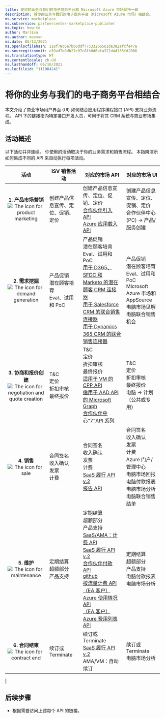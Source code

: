 ```yaml
---
title: 使你的业务与我们的电子商务平台和 Microsoft Azure 市场保持一致
description: 将你的业务与我们的电子商务平台（Microsoft Azure 市场）相结合。
ms.service: marketplace
ms.subservice: partnercenter-marketplace-publisher
ms.topic: how-to
author: MarlEva
ms.author: maevan
ms.date: 05/13/2021
ms.openlocfilehash: 118f78c6e7b06ddf77533266581de382afcfe47a
ms.sourcegitcommit: e39ad7e8db27c97c8fb0d6afa322d4d135fd2066
ms.translationtype: HT
ms.contentlocale: zh-CN
ms.lasthandoff: 06/10/2021
ms.locfileid: "111984241"
---
```

# <a name="align-your-business-with-our-e-commerce-platform"></a>将你的业务与我们的电子商务平台相结合

本文介绍了商业市场用户界面 (UI) 如何结合应用程序编程接口 (API) 支持业务流程。 API 下的链接指向特定接口开发人员，可用于将其 CRM 系统与商业市场集成。

## <a name="overview-of-activities"></a>活动概述

以下活动并非连续。 你使用的活动取决于你的业务需求和销售流程。 本指南演示如何集成不同的 API 来自动执行每项活动。

| <center>活动 | ISV 销售活动 | 对应的市场 API | 对应的市场 UI |
| --- | --- | --- | --- |
| <center>**1. 产品市场营销**<br><img src="media/api-guide/icon-product-marketing.png" alt="The icon for product marketing"> | 创建产品信息宣传、定位、促销、定价 | 创建产品信息宣传、定位、促销、定价<br>[合作伙伴引入 API](https://apidocs.microsoft.com/services/partneringestion/)<br>[Azure 应用载入 API](azure-app-apis.md)</ul> | 创建产品信息宣传、定位、促销、定价<br>合作伙伴中心 (PC) → 产品/服务创建 |
| <center>**2. 需求挖掘**<br><img src="media/api-guide/icon-demand-generation.png" alt="The icon for demand generation"> | 产品促销<br>潜在顾客培育<br>Eval、试用和 PoC | 产品促销<br>潜在顾客培育<br>Eval、试用和 PoC<br>[用于 D365、SFDC 和 Marketo 的潜在顾客 CRM 连接器](partner-center-portal/commercial-marketplace-get-customer-leads.md)<br>[用于 Salesforce CRM 的联合销售连接器](/partner-center/connector-salesforce)<br>[用于 Dynamics 365 CRM 的联合销售连接器](/partner-center/connector-dynamics) | 产品促销<br>潜在顾客培育<br>Eval、试用和 PoC<br>Microsoft Azure 市场和 AppSource<br>电脑市场见解<br>电脑联合销售机会 |
| <center>**3. 协商和报价创建**<br><img src="media/api-guide/icon-negotiation-quote-creation.png" alt="The icon for negotiation and quote creation"> | T&C<br>定价<br>折扣审核<br>最终报价 | T&C<br>定价<br>折扣审核<br>最终报价<br>[适用于 VM 的 CPP API](cloud-partner-portal-api-overview.md)<br>[适用于 AAD API 的 Microsoft Graph](../active-directory/reports-monitoring/concept-reporting-api.md)<br>[合作伙伴中心“7”API 系列](https://apidocs.microsoft.com/services/partnercenter) | T&C<br>定价<br>折扣审核<br>最终报价<br>电脑 → 计划（公共或专用） |
| <center>**4. 销售**<br><img src="media/api-guide/icon-sale.png" alt="The icon for sale"> | 合同签名<br>收入确认<br>发票<br>计费 | 合同签名<br>收入确认<br>发票<br>计费<br>[SaaS 履行 API v.2](partner-center-portal/pc-saas-fulfillment-api-v2.md)<br>[报告 API](https://partneranalytics-api.azureedge.net/partneranalytics-api/Programmatic%20Access%20to%20Commercial%20Marketplace%20Analytics%20Data_v1.pdf) | 合同签名<br>收入确认<br>发票<br>计费<br>Azure 门户/管理中心<br>电脑市场回报<br>电脑付款报表<br>电脑市场分析<br>电脑联合销售结单 |
| <center>**5. 维护**<br><img src="media/api-guide/icon-maintenance.png" alt="The icon for maintenance"> | 定期结算<br>超额部分<br>产品支持 | 定期结算<br>超额部分<br>产品支持<br>[SaaS/AMA：计费 API](https://partneranalytics-api.azureedge.net/partneranalytics-api/Programmatic%20Access%20to%20Commercial%20Marketplace%20Analytics%20Data_v1.pdf)<br>[SaaS 履行 API v.2](partner-center-portal/pc-saas-fulfillment-api-v2.md)<br>[合作伙伴付款 API](https://apidocs.microsoft.com/services/partnerpayouts) <br>[github](https://github.com/microsoft/Partner-Center-Payout-APIs)<br>[按流量计费 API](marketplace-metering-service-apis.md)<br>[（EA 客户）Azure 使用情况 API](/rest/api/consumption/)<br>[（EA 客户）Azure 费用列表 API](/rest/api/consumption/charges/list) | 定期结算<br>超额部分<br>产品支持<br>电脑付款报表<br>电脑市场分析 |
| <center>**6. 合同结束**<br><img src="media/api-guide/icon-contract-end.png" alt="The icon for contract end"> | 续订或<br>Terminate |续订或<br>Terminate <br>[SaaS 履行 API v.2](partner-center-portal/pc-saas-fulfillment-api-v2.md)<br>AMA/VM：自动续订 | 续订或<br>Terminate<br>电脑市场分析 |
|

## <a name="next-steps"></a>后续步骤

- 根据需要访问上述每个 API 的链接。